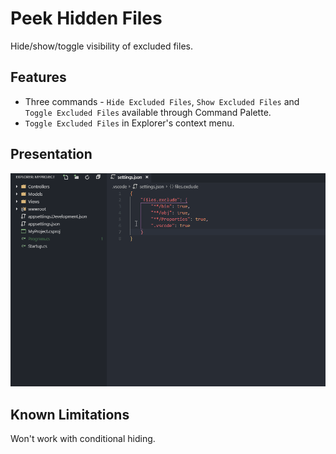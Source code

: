 # Peek Hidden Files

Hide/show/toggle visibility of excluded files.

## Features

- Three commands - `Hide Excluded Files`, `Show Excluded Files` and `Toggle Excluded Files` available through Command Palette.
- `Toggle Excluded Files` in Explorer's context menu.

## Presentation

![Example](img/example.gif)

## Known Limitations

Won't work with conditional hiding.